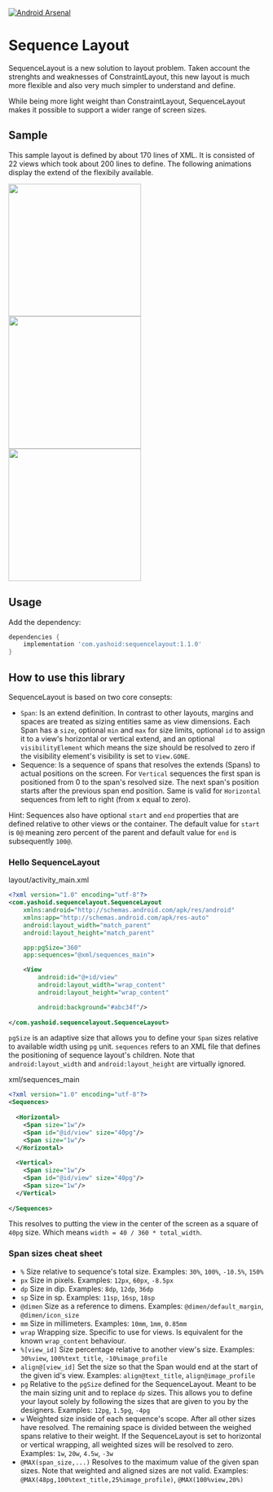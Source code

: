 [![Android Arsenal]( https://img.shields.io/badge/Android%20Arsenal-Sequence%20Layout-green.svg?style=flat )]( https://android-arsenal.com/details/1/7609 )
# Sequence Layout
SequenceLayout is a new solution to layout problem. Taken account the strenghts and weaknesses of ConstraintLayout, this new layout is much more flexible and also very much simpler to understand and define.

While being more light weight than ConstraintLayout, SequenceLayout makes it possible to support a wider range of screen sizes.

## Sample
This sample layout is defined by about 170 lines of XML. It is consisted of 22 views which took about 200 lines to define.
The following animations display the extend of the flexibily available.

<img src="https://github.com/yasharpm/SequenceLayout/raw/master/vertical.gif" width="260px"/><img src="https://github.com/yasharpm/SequenceLayout/raw/master/horizontal.gif" width="260px"/><img src="https://github.com/yasharpm/SequenceLayout/raw/master/both.gif" width="260px"/>

## Usage

Add the dependency:
```Groovy
dependencies {
	implementation 'com.yashoid:sequencelayout:1.1.0'
}
```

## How to use this library
SequenceLayout is based on two core consepts:
- `Span`: Is an extend definition. In contrast to other layouts, margins and spaces are treated as sizing entities same as view dimensions. Each Span has a `size`, optional `min` and `max` for size limits, optional `id` to assign it to a view's horizontal or vertical extend, and an optional `visibilityElement` which means the size should be resolved to zero if the visibility element's visibility is set to `View.GONE`.
- Sequence: Is a sequence of spans that resolves the extends (Spans) to actual positions on the screen. For `Vertical` sequences the first span is positioned from 0 to the span's resolved size. The next span's position starts after the previous span end position. Same is valid for `Horizontal` sequences from left to right (from x equal to zero).

Hint: Sequences also have optional `start` and `end` properties that are defined relative to other views or the container. The default value for `start` is `0@` meaning zero percent of the parent and default value for `end` is subsequently `100@`.

### Hello SequenceLayout
layout/activity_main.xml
```XML
<?xml version="1.0" encoding="utf-8"?>
<com.yashoid.sequencelayout.SequenceLayout
    xmlns:android="http://schemas.android.com/apk/res/android"
    xmlns:app="http://schemas.android.com/apk/res-auto"
    android:layout_width="match_parent"
    android:layout_height="match_parent"

    app:pgSize="360"
    app:sequences="@xml/sequences_main">

    <View
        android:id="@+id/view"
        android:layout_width="wrap_content"
        android:layout_height="wrap_content"

        android:background="#abc34f"/>
 
</com.yashoid.sequencelayout.SequenceLayout>
```
`pgSize` is an adaptive size that allows you to define your `Span` sizes relative to available width using `pg` unit.
`sequences` refers to an XML file that defines the positioning of sequence layout's children. Note that `android:layout_width` and `android:layout_height` are virtually ignored.

xml/sequences_main
```XML
<?xml version="1.0" encoding="utf-8"?>
<Sequences>
  
  <Horizontal>
    <Span size="1w"/>
    <Span id="@id/view" size="40pg"/>
    <Span size="1w"/>
  </Horizontal>
                
  <Vertical>
    <Span size="1w"/>
    <Span id="@id/view" size="40pg"/>
    <Span size="1w"/>
  </Vertical>
  
</Sequences>
```
This resolves to putting the view in the center of the screen as a square of `40pg` size. Which means `width = 40 / 360 * total_width`.

### Span sizes cheat sheet
- `%` Size relative to sequence's total size. Examples: `30%`, `100%`, `-10.5%`, `150%`
- `px` Size in pixels. Examples: `12px`, `60px`, `-8.5px`
- `dp` Size in dip. Examples: `8dp`, `12dp`, `36dp`
- `sp` Size in sp. Examples: `11sp`, `16sp`, `18sp`
- `@dimen` Size as a reference to dimens. Examples: `@dimen/default_margin`, `@dimen/icon_size`
- `mm` Size in millimeters. Examples: `10mm`, `1mm`, `0.85mm`
- `wrap` Wrapping size. Specific to use for views. Is equivalent for the known `wrap_content` behaviour.
- `%[view_id]` Size percentage relative to another view's size. Examples: `30%view`, `100%text_title`, `-10%image_profile`
- `align@[view_id]` Set the size so that the Span would end at the start of the given id's view. Examples: `align@text_title`, `align@image_profile`
- `pg` Relative to the `pgSize` defined for the SequenceLayout. Meant to be the main sizing unit and to replace `dp` sizes. This allows you to define your layout solely by following the sizes that are given to you by the designers. Examples: `12pg`, `1.5pg`, `-4pg`
- `w` Weighted size inside of each sequence's scope. After all other sizes have resolved. The remaining space is divided between the weighed spans relative to their weight. If the SequenceLayout is set to horizontal or vertical wrapping, all weighted sizes will be resolved to zero. Examples: `1w`, `20w`, `4.5w`, `-3w`
- `@MAX(span_size,...)` Resolves to the maximum value of the given span sizes. Note that weighted and aligned sizes are not valid. Examples: `@MAX(48pg,100%text_title,25%image_profile)`, `@MAX(100%view,20%)`
